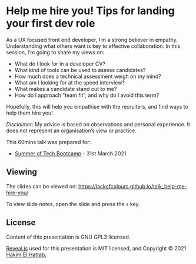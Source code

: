 # Help me hire you! Tips for landing your first dev role

As a UX focused front end developer, I’m a strong believer in empathy. Understanding what others want is key to effective collaboration. In this session, I’m going to share my views on:

- What do I look for in a developer CV?
- What kind of tools can be used to assess candidates?
- How much does a technical assessment weigh on my mind?
- What am I looking for at the speed interview?
- What makes a candidate stand out to me?
- How do I approach "team fit”, and why do I avoid this term?

Hopefully, this will help you empathise with the recruiters, and find ways to help them hire you!

_Disclaimer_: My advice is based on observations and personal experience. It does not represent an organisation’s view or practice.

This 60mins talk was prepared for:
- [Summer of Tech Bootcamp](https://summeroftech.co.nz/) - 31st March 2021

## Viewing

The slides can be viewed on:
https://lackofcolours.github.io/talk_help-me-hire-you/

To view slide notes, open the slide and press the `s` key.

## License

Content of this presentation is GNU GPL3 licensed.

[Reveal.js](https://github.com/hakimel/reveal.js) used for this presentation is MIT licensed, and Copyright &copy; 2021 [Hakim El Hattab](http://hakim.se), 
